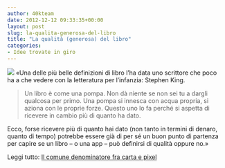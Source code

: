 ```yaml
---
author: 40kteam
date: 2012-12-12 09:33:35+00:00
layout: post
slug: la-qualita-generosa-del-libro
title: "La qualità (generosa) del libro"
categories:
- Idee trovate in giro
---
```


![](http://40k.it/wp-content/uploads/2012/12/squiggles2.jpeg) «Una delle più belle definizioni di libro l’ha data uno scrittore che poco ha a che vedere con la letteratura per l’infanzia: Stephen King.  



> Un libro è come una pompa. Non dà niente se non sei tu a dargli qualcosa per primo. Una pompa si innesca con acqua propria, si aziona con le proprie forze. Questo uno lo fa perché si aspetta di ricevere in cambio più di quanto ha dato.



Ecco, forse ricevere più di quanto hai dato (non tanto in termini di denaro, quanto di tempo) potrebbe essere già di per sé un buon punto di partenza per capire se un libro – o una app – può definirsi di qualità oppure no.»

Leggi tutto: [Il comune denominatore fra carta e pixel](http://topipittori.blogspot.it/2012/12/il-comune-denominatore-fra-carta-e-pixel.html)
